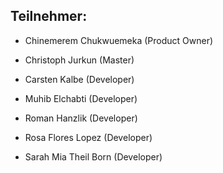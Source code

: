 ## Teilnehmer:

- Chinemerem Chukwuemeka (Product Owner)
- Christoph Jurkun (Master)

- Carsten Kalbe (Developer)
- Muhib Elchabti (Developer)
- Roman Hanzlik (Developer)
- Rosa Flores Lopez (Developer)
- Sarah Mia Theil Born (Developer)